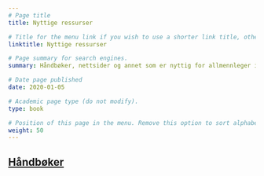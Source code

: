 ```yaml
---
# Page title
title: Nyttige ressurser

# Title for the menu link if you wish to use a shorter link title, otherwise remove this option.
linktitle: Nyttige ressurser

# Page summary for search engines.
summary: Håndbøker, nettsider og annet som er nyttig for allmennleger i spesialisering

# Date page published
date: 2020-01-05

# Academic page type (do not modify).
type: book

# Position of this page in the menu. Remove this option to sort alphabetically.
weight: 50
---
```


## [Håndbøker](https://aliskontoret.netlify.app/alisboka/nyttige-ressurser/handb%C3%B8ker/)

